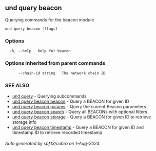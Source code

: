 ## und query beacon

Querying commands for the beacon module

```
und query beacon [flags]
```

### Options

```
  -h, --help   help for beacon
```

### Options inherited from parent commands

```
      --chain-id string   The network chain ID
```

### SEE ALSO

* [und query](und_query.md)	 - Querying subcommands
* [und query beacon beacon](und_query_beacon_beacon.md)	 - Query a BEACON for given ID
* [und query beacon params](und_query_beacon_params.md)	 - Query the current Beacon parameters
* [und query beacon search](und_query_beacon_search.md)	 - Query all BEACONs with optional filters
* [und query beacon storage](und_query_beacon_storage.md)	 - Query a BEACON for given ID to retrieve storage info
* [und query beacon timestamp](und_query_beacon_timestamp.md)	 - Query a BEACON for given ID and timestamp ID to retrieve recorded timestamp

###### Auto generated by spf13/cobra on 1-Aug-2024

